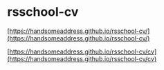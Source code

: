 # rsschool-cv

[https://handsomeaddress.github.io/rsschool-cv/](https://handsomeaddress.github.io/rsschool-cv/)

[https://handsomeaddress.github.io/rsschool-cv/cv](https://handsomeaddress.github.io/rsschool-cv/cv)
